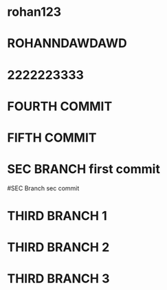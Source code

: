 # rohan123
# ROHANNDAWDAWD
# 2222223333
# FOURTH COMMIT
# FIFTH COMMIT

# SEC BRANCH first commit
#SEC Branch sec commit


# THIRD BRANCH 1

# THIRD BRANCH 2

# THIRD BRANCH 3

